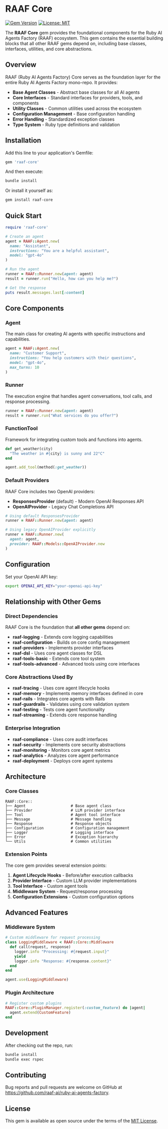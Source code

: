 # RAAF Core

[![Gem Version](https://badge.fury.io/rb/raaf-core.svg)](https://badge.fury.io/rb/raaf-core)
[![License: MIT](https://img.shields.io/badge/License-MIT-yellow.svg)](https://opensource.org/licenses/MIT)

The **RAAF Core** gem provides the foundational components for the Ruby AI Agents Factory (RAAF) ecosystem. This gem contains the essential building blocks that all other RAAF gems depend on, including base classes, interfaces, utilities, and core abstractions.

## Overview

RAAF (Ruby AI Agents Factory) Core serves as the foundation layer for the entire Ruby AI Agents Factory mono-repo. It provides:

- **Base Agent Classes** - Abstract base classes for all AI agents
- **Core Interfaces** - Standard interfaces for providers, tools, and components
- **Utility Classes** - Common utilities used across the ecosystem
- **Configuration Management** - Base configuration handling
- **Error Handling** - Standardized exception classes
- **Type System** - Ruby type definitions and validation

## Installation

Add this line to your application's Gemfile:

```ruby
gem 'raaf-core'
```

And then execute:

```bash
bundle install
```

Or install it yourself as:

```bash
gem install raaf-core
```

## Quick Start

```ruby
require 'raaf-core'

# Create an agent
agent = RAAF::Agent.new(
  name: "Assistant",
  instructions: "You are a helpful assistant",
  model: "gpt-4o"
)

# Run the agent
runner = RAAF::Runner.new(agent: agent)
result = runner.run("Hello, how can you help me?")

# Get the response
puts result.messages.last[:content]
```

## Core Components

### Agent
The main class for creating AI agents with specific instructions and capabilities.

```ruby
agent = RAAF::Agent.new(
  name: "Customer Support",
  instructions: "You help customers with their questions",
  model: "gpt-4o",
  max_turns: 10
)
```

### Runner  
The execution engine that handles agent conversations, tool calls, and response processing.

```ruby
runner = RAAF::Runner.new(agent: agent)
result = runner.run("What services do you offer?")
```

### FunctionTool
Framework for integrating custom tools and functions into agents.

```ruby
def get_weather(city)
  "The weather in #{city} is sunny and 22°C"
end

agent.add_tool(method(:get_weather))
```

### Default Providers
RAAF Core includes two OpenAI providers:

- **ResponsesProvider** (default) - Modern OpenAI Responses API
- **OpenAIProvider** - Legacy Chat Completions API

```ruby
# Using default ResponsesProvider
runner = RAAF::Runner.new(agent: agent)

# Using legacy OpenAIProvider explicitly
runner = RAAF::Runner.new(
  agent: agent,
  provider: RAAF::Models::OpenAIProvider.new
)
```

## Configuration

Set your OpenAI API key:

```bash
export OPENAI_API_KEY="your-openai-api-key"
```

## Relationship with Other Gems

### Direct Dependencies

RAAF Core is the foundation that **all other gems** depend on:

- **raaf-logging** - Extends core logging capabilities
- **raaf-configuration** - Builds on core config management
- **raaf-providers** - Implements provider interfaces
- **raaf-dsl** - Uses core agent classes for DSL
- **raaf-tools-basic** - Extends core tool system
- **raaf-tools-advanced** - Advanced tools using core interfaces

### Core Abstractions Used By

- **raaf-tracing** - Uses core agent lifecycle hooks
- **raaf-memory** - Implements memory interfaces defined in core
- **raaf-rails** - Integrates core agents with Rails
- **raaf-guardrails** - Validates using core validation system
- **raaf-testing** - Tests core agent functionality
- **raaf-streaming** - Extends core response handling

### Enterprise Integration

- **raaf-compliance** - Uses core audit interfaces
- **raaf-security** - Implements core security abstractions
- **raaf-monitoring** - Monitors core agent metrics
- **raaf-analytics** - Analyzes core agent performance
- **raaf-deployment** - Deploys core agent systems

## Architecture

### Core Classes

```
RAAF::Core::
├── Agent                    # Base agent class
├── Provider                 # LLM provider interface
├── Tool                     # Agent tool interface
├── Message                  # Message handling
├── Response                 # Response objects
├── Configuration            # Configuration management
├── Logger                   # Logging interface
├── Error                    # Exception hierarchy
└── Utils                    # Common utilities
```

### Extension Points

The core gem provides several extension points:

1. **Agent Lifecycle Hooks** - Before/after execution callbacks
2. **Provider Interface** - Custom LLM provider implementations
3. **Tool Interface** - Custom agent tools
4. **Middleware System** - Request/response processing
5. **Configuration Extensions** - Custom configuration options

## Advanced Features

### Middleware System

```ruby
# Custom middleware for request processing
class LoggingMiddleware < RAAF::Core::Middleware
  def call(request, response)
    logger.info "Processing: #{request.input}"
    yield
    logger.info "Response: #{response.content}"
  end
end

agent.use(LoggingMiddleware)
```

### Plugin Architecture

```ruby
# Register custom plugins
RAAF::Core::PluginManager.register(:custom_feature) do |agent|
  agent.extend(CustomFeature)
end
```

## Development

After checking out the repo, run:

```bash
bundle install
bundle exec rspec
```

## Contributing

Bug reports and pull requests are welcome on GitHub at https://github.com/raaf-ai/ruby-ai-agents-factory.

## License

This gem is available as open source under the terms of the [MIT License](https://opensource.org/licenses/MIT).